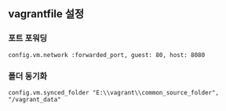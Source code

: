## vagrantfile 설정

### 포트 포워딩
```
config.vm.network :forwarded_port, guest: 80, host: 8080
```
### 폴더 동기화
```
config.vm.synced_folder "E:\\vagrant\\common_source_folder", "/vagrant_data"
```
